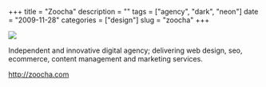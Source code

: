 +++
title = "Zoocha"
description = ""
tags = ["agency", "dark", "neon"]
date = "2009-11-28"
categories = ["design"]
slug = "zoocha"
+++


 

  <div id="screens-thumbs" class="clearfix">
    <div class="txt-center" id="design-submission"><a href="http://zoocha.com/"><img id='bluga-thumbnail-2208' class='bluga-thumbnail large' src='//media.konigi.com/bluga/
wt4b11288b86f19_large.jpg'/></a></div>  
  </div>   
<p>Independent and innovative digital agency; delivering web design, seo, ecommerce, content management and marketing services.</p>

<p><a href="http://zoocha.com/">http://zoocha.com</a></p>





